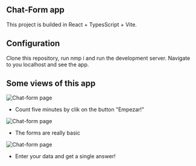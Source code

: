 ## Chat-Form app

This project is builded in React + TypesScript + Vite.

## Configuration

Clone this repository, run nmp i and run the development server. Navigate to you localhost and see the app.


## Some views of this app


![Chat-form page](chat-form/readme_screenshots/ScreenShot-1.png "Chat-form")

- Count five minutes by clik on the button "Empezar!"

![Chat-form page](chat-form/readme_screenshots/ScreenShot-2.png "Chat-form")

- The forms are really basic

![Chat-form page](chat-form/readme_screenshots/ScreenShot-3.png "Chat-form")

- Enter your data and get a single answer!
  
